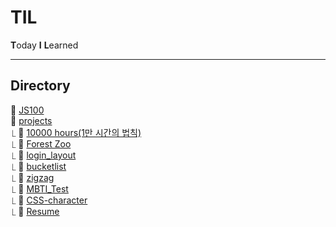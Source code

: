 # TIL

**T**oday **I** **L**earned
- - -
## Directory
📁 [JS100](https://github.com/sasha1107/TIL/tree/main/JS100)<br>
📁 [projects](https://github.com/sasha1107/TIL/tree/main/projects)<br>
⎿ 📂 [10000 hours(1만 시간의 법칙)](https://sasha1107.github.io/TIL/projects/10000_hours/)<br>
⎿ 📂 [Forest Zoo](https://sasha1107.github.io/TIL/projects/forest_zoo/)<br>
⎿ 📂 [login_layout](https://sasha1107.github.io/TIL/projects/login_layout/)<br>
⎿ 📂 [bucketlist](https://sasha1107.github.io/TIL/projects/bucketlist/)<br>
⎿ 📂 [zigzag](https://sasha1107.github.io/TIL/projects/zigzag/)<br>
⎿ 📂 [MBTI_Test](https://sasha1107.github.io/TIL/projects/MBTI_Test/)<br>
⎿ 📂 [CSS-character](https://sasha1107.github.io/TIL/projects/CSS-character/)<br>
⎿ 📂 [Resume](https://sasha1107.github.io/TIL/projects/Resume/)<br>
